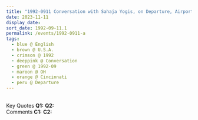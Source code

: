 ```yaml
---
title: "1992-0911 Conversation with Sahaja Yogis, on Departure, Airport, Cincinnati, OH, U.S.A."
date: 2023-11-11
display_date: 
sort_date: 1992-09-11.1
permalink: /events/1992-0911-a
tags:
  - blue @ English
  - brown @ U.S.A.
  - crimson @ 1992
  - deeppink @ Conversation
  - green @ 1992-09
  - maroon @ OH
  - orange @ Cincinnati
  - peru @ Departure
---
```


<br>

<wave-list>
  <list-title color="DarkSeaGreen" width="55">Key Quotes</list-title>
  <list-item color="BlanchedAlmond" width="280"><b>Q1:</b> <i></i></list-item>
  <list-item color="Lavender" width="280"><b>Q2:</b> <i></i></list-item>
</wave-list>

<br>

<wave-list>
  <list-title color="DarkSeaGreen" width="55">Comments</list-title>
  <list-item color="BlanchedAlmond" width="280"><b>C1:</b> <i></i></list-item>
  <list-item color="Lavender" width="280"><b>C2:</b> <i></i></list-item>
</wave-list>